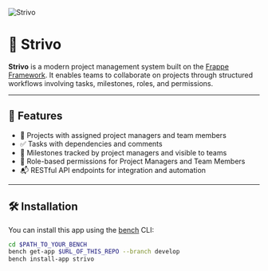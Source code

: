 
![Strivo](https://github.com/user-attachments/assets/89062650-bdcd-4f52-a048-b61a2361b2e8)


# 📁 Strivo

**Strivo** is a modern project management system built on the [Frappe Framework](https://frappeframework.com/). It enables teams to collaborate on projects through structured workflows involving tasks, milestones, roles, and permissions.

---

## 🚀 Features

- 🧩 Projects with assigned project managers and team members
- ✅ Tasks with dependencies and comments
- 🎯 Milestones tracked by project managers and visible to teams
- 🔐 Role-based permissions for Project Managers and Team Members
- 📬 RESTful API endpoints for integration and automation

---

## 🛠️ Installation

You can install this app using the [bench](https://github.com/frappe/bench) CLI:

```bash
cd $PATH_TO_YOUR_BENCH
bench get-app $URL_OF_THIS_REPO --branch develop
bench install-app strivo

